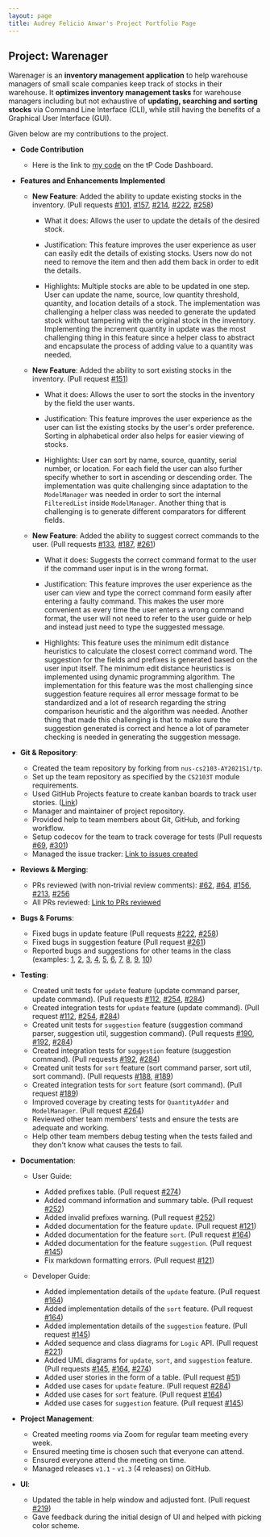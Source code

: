 ```yaml
---
layout: page
title: Audrey Felicio Anwar's Project Portfolio Page
---
```


## Project: Warenager

Warenager is an **inventory management application** to help warehouse managers
of small scale companies keep track of stocks in their warehouse.
It **optimizes inventory management tasks** for warehouse managers including but not
exhaustive of **updating, searching and sorting stocks** via Command Line Interface (CLI),
while still having the benefits of a Graphical User Interface (GUI).

Given below are my contributions to the project.

* **Code Contribution**
  * Here is the link to [my code](https://nus-cs2103-ay2021s1.github.io/tp-dashboard/#breakdown=true&search=AudreyFelicio&sort=groupTitle&sortWithin=title&since=2020-08-14&timeframe=commit&mergegroup=&groupSelect=groupByRepos&checkedFileTypes=docs~functional-code~test-code~other&tabOpen=true&tabType=authorship&tabAuthor=AudreyFelicio&tabRepo=AY2021S1-CS2103T-T15-3%2Ftp%5Bmaster%5D&authorshipIsMergeGroup=false&authorshipFileTypes=docs~functional-code~test-code~other)
  on the tP Code Dashboard.

* **Features and Enhancements Implemented**
  * **New Feature**: Added the ability to update existing stocks in the inventory. (Pull requests [\#101](https://github.com/AY2021S1-CS2103T-T15-3/tp/pull/101), [\#157](https://github.com/AY2021S1-CS2103T-T15-3/tp/pull/157), [\#214](https://github.com/AY2021S1-CS2103T-T15-3/tp/pull/214), [\#222](https://github.com/AY2021S1-CS2103T-T15-3/tp/pull/222), [\#258](https://github.com/AY2021S1-CS2103T-T15-3/tp/pull/258))
    * What it does: Allows the user to update the details of the desired stock.
    
    * Justification: This feature improves the user experience as user can easily edit the details of
    existing stocks. Users now do not need to remove the item and then add them back in order to
    edit the details.
    
    * Highlights: Multiple stocks are able to be updated in one step. User can update the name, source, low quantity
    threshold, quantity, and location details of a stock. The implementation was challenging a helper class was
    needed to generate the updated stock without tampering with the original stock in the inventory. Implementing
    the increment quantity in update was the most challenging thing in this feature since a helper class to
    abstract and encapsulate the process of adding value to a quantity was needed.

  * **New Feature**: Added the ability to sort existing stocks in the inventory. (Pull request [\#151](https://github.com/AY2021S1-CS2103T-T15-3/tp/pull/151))
    * What it does: Allows the user to sort the stocks in the inventory by the field the user wants.
    
    * Justification: This feature improves the user experience as the user can list the existing stocks by
    the user's order preference. Sorting in alphabetical order also helps for easier viewing of stocks.
    
    * Highlights: User can sort by name, source, quantity, serial number, or location. For each field the user can also
    further specify whether to sort in ascending or descending order. The implementation was quite challenging since
    adaptation to the `ModelManager` was needed in order to sort the internal `FilteredList` inside `ModelManager`.
    Another thing that is challenging is to generate different comparators for different fields.
  
  * **New Feature**: Added the ability to suggest correct commands to the user. (Pull requests [\#133](https://github.com/AY2021S1-CS2103T-T15-3/tp/pull/133), [\#187](https://github.com/AY2021S1-CS2103T-T15-3/tp/pull/187), [\#261](https://github.com/AY2021S1-CS2103T-T15-3/tp/pull/261))
    * What it does: Suggests the correct command format to the user if the command user input is in the wrong format.
    
    * Justification: This feature improves the user experience as the user can view and type the correct command form
    easily after entering a faulty command. This makes the user more convenient as every time the user enters a wrong
    command format, the user will not need to refer to the user guide or help and instead just need to type the suggested
    message.
    
    * Highlights: This feature uses the minimum edit distance heuristics to calculate the closest correct command word.
    The suggestion for the fields and prefixes is generated based on the user input itself. The minimum edit distance
    heuristics is implemented using dynamic programming algorithm. The implementation for this feature was the most
    challenging since suggestion feature requires all error message format to be standardized and a lot of research
    regarding the string comparison heuristic and the algorithm was needed. Another thing that made this challenging is
    that to make sure the suggestion generated is correct and hence a lot of parameter checking is needed in generating
    the suggestion message.


* **Git & Repository**:
  * Created the team repository by forking from `nus-cs2103-AY2021S1/tp`.
  * Set up the team repository as specified by the `CS2103T` module requirements.
  * Used GitHub Projects feature to create kanban boards to track user stories. ([Link](https://github.com/AY2021S1-CS2103T-T15-3/tp/projects/1))
  * Manager and maintainer of project repository.
  * Provided help to team members about Git, GitHub, and forking workflow.
  * Setup codecov for the team to track coverage for tests (Pull requests [\#69](https://github.com/AY2021S1-CS2103T-T15-3/tp/pull/69), [\#301](https://github.com/AY2021S1-CS2103T-T15-3/tp/pull/301))
  * Managed the issue tracker: [Link to issues created](https://github.com/AY2021S1-CS2103T-T15-3/tp/issues?q=is%3Aissue+is%3Aclosed+author%3Aaudreyfelicio)

* **Reviews & Merging**:
  * PRs reviewed (with non-trivial review comments): [\#62](https://github.com/AY2021S1-CS2103T-T15-3/tp/pull/62), [\#64](https://github.com/AY2021S1-CS2103T-T15-3/tp/pull/64), [\#156](https://github.com/AY2021S1-CS2103T-T15-3/tp/pull/156), [\#213](https://github.com/AY2021S1-CS2103T-T15-3/tp/pull/213), [\#256](https://github.com/AY2021S1-CS2103T-T15-3/tp/pull/256)
  * All PRs reviewed: [Link to PRs reviewed](https://github.com/AY2021S1-CS2103T-T15-3/tp/pulls?page=2&q=is%3Apr+reviewed-by%3Aaudreyfelicio+is%3Aclosed)

* **Bugs & Forums**:
  * Fixed bugs in update feature (Pull requests [\#222](https://github.com/AY2021S1-CS2103T-T15-3/tp/pull/222), [\#258](https://github.com/AY2021S1-CS2103T-T15-3/tp/pull/258))
  * Fixed bugs in suggestion feature (Pull request [\#261](https://github.com/AY2021S1-CS2103T-T15-3/tp/pull/261))
  * Reported bugs and suggestions for other teams in the class (examples: [1](https://github.com/AudreyFelicio/ped/issues/1), [2](https://github.com/AudreyFelicio/ped/issues/2), [3](https://github.com/AudreyFelicio/ped/issues/3), [4](https://github.com/AudreyFelicio/ped/issues/4), [5](https://github.com/AudreyFelicio/ped/issues/5), [6](https://github.com/AudreyFelicio/ped/issues/6), [7](https://github.com/AudreyFelicio/ped/issues/7), [8](https://github.com/AudreyFelicio/ped/issues/8), [9](https://github.com/AudreyFelicio/ped/issues/9), [10](https://github.com/AudreyFelicio/ped/issues/10))

* **Testing**:
  * Created unit tests for `update` feature (update command parser, update command). (Pull requests [\#112](https://github.com/AY2021S1-CS2103T-T15-3/tp/pull/112), [\#254](https://github.com/AY2021S1-CS2103T-T15-3/tp/pull/254), [\#284](https://github.com/AY2021S1-CS2103T-T15-3/tp/pull/284))
  * Created integration tests for `update` feature (update command). (Pull request [\#112](https://github.com/AY2021S1-CS2103T-T15-3/tp/pull/112), [\#254](https://github.com/AY2021S1-CS2103T-T15-3/tp/pull/254), [\#284](https://github.com/AY2021S1-CS2103T-T15-3/tp/pull/284))
  * Created unit tests for `suggestion` feature (suggestion command parser, suggestion util, suggestion command). (Pull requests [\#190](https://github.com/AY2021S1-CS2103T-T15-3/tp/pull/190), [\#192](https://github.com/AY2021S1-CS2103T-T15-3/tp/pull/192), [\#284](https://github.com/AY2021S1-CS2103T-T15-3/tp/pull/284))
  * Created integration tests for `suggestion` feature (suggestion command). (Pull requests [\#192](https://github.com/AY2021S1-CS2103T-T15-3/tp/pull/192), [\#284](https://github.com/AY2021S1-CS2103T-T15-3/tp/pull/284))
  * Created unit tests for `sort` feature (sort command parser, sort util, sort command). (Pull requests [\#188](https://github.com/AY2021S1-CS2103T-T15-3/tp/pull/188), [\#189](https://github.com/AY2021S1-CS2103T-T15-3/tp/pull/189))
  * Created integration tests for `sort` feature (sort command). (Pull request [\#189](https://github.com/AY2021S1-CS2103T-T15-3/tp/pull/189))
  * Improved coverage by creating tests for `QuantityAdder` and `ModelManager`. (Pull request [\#264](https://github.com/AY2021S1-CS2103T-T15-3/tp/pull/264))
  * Reviewed other team members' tests and ensure the tests are adequate and working.
  * Help other team members debug testing when the tests failed and they don't know what causes the tests to fail.

* **Documentation**:
  * User Guide:
    * Added prefixes table. (Pull request [\#274](https://github.com/AY2021S1-CS2103T-T15-3/tp/pull/274))
    * Added command information and summary table. (Pull request [\#252](https://github.com/AY2021S1-CS2103T-T15-3/tp/pull/252))
    * Added invalid prefixes warning. (Pull request [\#252](https://github.com/AY2021S1-CS2103T-T15-3/tp/pull/252))
    * Added documentation for the feature `update`. (Pull request [\#121](https://github.com/AY2021S1-CS2103T-T15-3/tp/pull/121))
    * Added documentation for the feature `sort`. (Pull request [\#164](https://github.com/AY2021S1-CS2103T-T15-3/tp/pull/164))
    * Added documentation for the feature `suggestion`. (Pull request [\#145](https://github.com/AY2021S1-CS2103T-T15-3/tp/pull/145))
    * Fix markdown formatting errors. (Pull request [\#121](https://github.com/AY2021S1-CS2103T-T15-3/tp/pull/121))

  * Developer Guide:
    * Added implementation details of the `update` feature. (Pull request [\#164](https://github.com/AY2021S1-CS2103T-T15-3/tp/pull/164))
    * Added implementation details of the `sort` feature. (Pull request [\#164](https://github.com/AY2021S1-CS2103T-T15-3/tp/pull/164))
    * Added implementation details of the `suggestion` feature. (Pull request [\#145](https://github.com/AY2021S1-CS2103T-T15-3/tp/pull/145))
    * Added sequence and class diagrams for `Logic` API. (Pull request [\#221](https://github.com/AY2021S1-CS2103T-T15-3/tp/pull/221))
    * Added UML diagrams for `update`, `sort`, and `suggestion` feature. (Pull requests [\#145](https://github.com/AY2021S1-CS2103T-T15-3/tp/pull/145), [\#164](https://github.com/AY2021S1-CS2103T-T15-3/tp/pull/164), [\#274](https://github.com/AY2021S1-CS2103T-T15-3/tp/pull/274))
    * Added user stories in the form of a table. (Pull request [\#51](https://github.com/AY2021S1-CS2103T-T15-3/tp/pull/51))
    * Added use cases for `update` feature. (Pull request [\#284](https://github.com/AY2021S1-CS2103T-T15-3/tp/pull/284))
    * Added use cases for `sort` feature. (Pull request [\#164](https://github.com/AY2021S1-CS2103T-T15-3/tp/pull/164))
    * Added use cases for `suggestion` feature. (Pull request [\#145](https://github.com/AY2021S1-CS2103T-T15-3/tp/pull/145))

* **Project Management**:
  * Created meeting rooms via Zoom for regular team meeting every week.
  * Ensured meeting time is chosen such that everyone can attend.
  * Ensured everyone attend the meeting on time.
  * Managed releases `v1.1` - `v1.3` (4 releases) on GitHub.

* **UI**:
  * Updated the table in help window and adjusted font. (Pull request [\#219](https://github.com/AY2021S1-CS2103T-T15-3/tp/pull/219))
  * Gave feedback during the initial design of UI and helped with picking color scheme.
